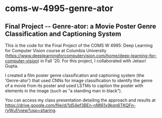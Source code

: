 # coms-w-4995-genre-ator
## Final Project -- Genre-ator: a Movie Poster Genre Classification and Captioning System

This is the code for the Final Project of the COMS W 4995: Deep Learning for Computer Vision course at Columbia University (https://www.deeplearningforcomputervision.com/home/deep-learning-for-computer-vision) in Fall '20. For this project, I collaborated with Jetasri Gupta.

I created a film poster genre classification and captioning system (the ‘Genre-ator’) that used CNNs for image classification to identify the genre of a movie from its poster and used LSTMs to caption the poster with elements in the image (such as “a standing man in black”).

You can access my class presentation detailing the approach and results at https://drive.google.com/file/d/1d54ef3BEn-nMl61x9kqn6TKQFn-ryWuf/view?usp=sharing.
